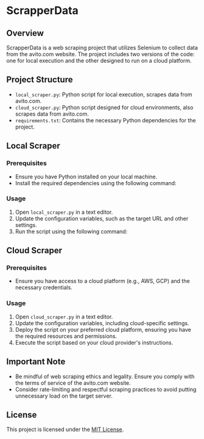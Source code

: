 # ScrapperData

## Overview

ScrapperData is a web scraping project that utilizes Selenium to collect data from the avito.com website. The project includes two versions of the code: one for local execution and the other designed to run on a cloud platform.

## Project Structure

- `local_scraper.py`: Python script for local execution, scrapes data from avito.com.
- `cloud_scraper.py`: Python script designed for cloud environments, also scrapes data from avito.com.
- `requirements.txt`: Contains the necessary Python dependencies for the project.

## Local Scraper

### Prerequisites
- Ensure you have Python installed on your local machine.
- Install the required dependencies using the following command:


### Usage
1. Open `local_scraper.py` in a text editor.
2. Update the configuration variables, such as the target URL and other settings.
3. Run the script using the following command:


## Cloud Scraper

### Prerequisites
- Ensure you have access to a cloud platform (e.g., AWS, GCP) and the necessary credentials.

### Usage
1. Open `cloud_scraper.py` in a text editor.
2. Update the configuration variables, including cloud-specific settings.
3. Deploy the script on your preferred cloud platform, ensuring you have the required resources and permissions.
4. Execute the script based on your cloud provider's instructions.

## Important Note

- Be mindful of web scraping ethics and legality. Ensure you comply with the terms of service of the avito.com website.
- Consider rate-limiting and respectful scraping practices to avoid putting unnecessary load on the target server.

## License

This project is licensed under the [MIT License](LICENSE).
